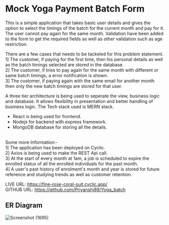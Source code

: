 # Mock Yoga Payment Batch Form

This is a simple application that takes basic user details and gives the option to select the timings of the batch for the current month and pay for it. The user cannot
pay again for the same month. Validation have been added to the form to get the required fields as well as other validation such as age restriction.

There are a few cases that needs to be tackeled for this problem statement.</br>
1] The customer, if paying for the first time, then his personal details as well as the batch timings selected are stored in the database.</br>
2] The customer, if tries to pay again for the same month with different or same batch timings, a error notification is shown.</br>
3] The customer, if paying again with the same email for another month then only the new batch timings are stored for that user.</br>

A three tier architecture is being used to seperate the view, business logic and database. It allows flexibility in presentation and better handling of business logic. The Tech stack used is MERN stack.</br>
- React is being used for frontend.</br>
- Nodejs for backend with express framework.</br>
- MongoDB database for storing all the details.</br></br>

Some more Information:-</br>
1] The application has been deployed on Cyclic.</br>
2] Axios is being used to make the REST Api call.</br>
3] At the start of every month at 1am, a job is scheduled to expire the enrolled status of all the enrolled individuals for the past month.</br>
4] A user's past history of enrolment's month and year is stored for future reference and studying trends as well as customer retention.</br>

LIVE URL: https://fine-rose-coral-suit.cyclic.app/ </br>
GITHUB URL: https://github.com/Priyanshj89/Yoga_batch

## ER Diagram
![Screenshot (1695)](https://user-images.githubusercontent.com/55475866/207077278-5e05ab36-a535-4ff2-8283-d0e2e0eeb555.png)
